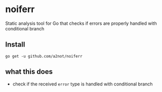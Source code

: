 # noiferr

Static analysis tool for Go that checks if errors are properly handled with conditional branch

## Install
```
go get -u github.com/a2not/noiferr
```

## what this does

* check if the received `error` type is handled with conditional branch
